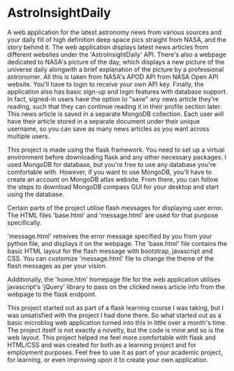 # AstroInsightDaily
A web application for the latest astronomy news from various sources and your daily fill of high definition deep space pics straight from NASA, and the story behind it.
The web application displays latest news articles from different websites under the 'AstroInsightDaily' API. There's also a webpage dedicated to NASA's picture of the day, which displays a new picture of the universe daily alongwith a brief explanation of the picture by a professional astronomer. All this is taken from NASA's APOD API from NASA Open API website. You'll have to login to receive your own API key. Finally, the application also has basic sign-up and login features with database support. In fact, signed-in users have the option to "save" any news article they're reading, such that they can continue reading it in their profile section later. This news article is saved in a separate MongoDB collection. Each user will have their article stored in a separate document under their unique username, so you can save as many news articles as you want across multiple users.

This project is made using the flask framework. You need to set up a virtual environment before downloading flask and any other necessary packages. I used MongoDB for database, but you're free to use any database you're comfortable with. However, if you want to use MongoDB, you'll have to create an account on MongoDB atlas website. From there, you can follow the steps to download MongoDB compass GUI for your desktop and start using the database.

Certain parts of the project utilise flash messages for displaying user error. The HTML files 'base.html' and 'message.html' are used for that purpose specifically.

'message.html' retreives the error message specified by you from your python file, and displays it on the webpage. The 'base.html' file contains the basic HTML layout for the flash message with bootstrap, javascript and CSS. You can customize 'message.html' file to change the theme of the flash messages as per your vision. 

Additionally, the 'home.htm' homepage file for the web application utilises javascript's 'jQuery' library to pass on the clicked news article info from the webpage to the flask endpoint.   




This project started out as part of a flask learning course I was taking, but I was unsatisfied with the project I had done there. So what started out as a basic microblog web application turned into this in little over a month's time. The project itself is not exactly a novelty, but the code is mine and so is the web layout. This project helped me feel more comfortable with flask and HTML/CSS and was created for both as a learning project and for employment purposes. Feel free to use it as part of your academic project, for learning, or even improving upon it to create your own application.
